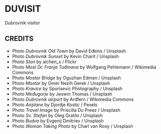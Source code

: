# DUVISIT

Dubrovnik visitor

## CREDITS

- Photo *Dubrovnik Old Town* by David Edkins / Unsplash
- Photo *Dubrovnik Sunset* by Kevin Charit / Unsplash
- Photo *Ston* by alchen_x / Flickr
- Photo *Most Dr. Franja Tuđmana* by Wolfgang Pehlemann / Wikimedia Commons
- Photo *Mostar Bridge* by Oguzhan Edman / Unsplash
- Photo *Mostar* by Omer Nezih Gerek / Unsplash
- Photo *Kravice* by Sporisevic Photography / Unsplash
- Photo *Međugorje* by Jeswin Thomas / Unsplash
- Photo *Dubrovnik airport* by Ardfern / Wikimedia Commons
- Photo *Airplane* by Djordje Kostic / Pexels
- Photo *Travel Image* by Priscilla Du Preez / Unsplash
- Photo *Sv. Stefan* by Oleg Gratilo / Unsplash
- Photo *Budva* by Evgenij Dmitriev / Unsplash
- Photo *Woman Taking Photo* by Charl van Rooy / Unsplash
